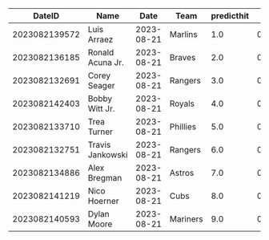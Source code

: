 DateID         |  Name              |  Date        |  Team      |  predicthit  |  predicthitproba     |  hitbool  |  Last7DaysAVG  |  Last15DaysAVG  |  Last30DaysAVG
---------------|--------------------|--------------|------------|--------------|----------------------|-----------|----------------|-----------------|---------------
2023082139572  |  Luis Arraez       |  2023-08-21  |  Marlins   |  1.0         |  0.6395618915267487  |  False    |  0.167         |  0.2            |  0.302
2023082136185  |  Ronald Acuna Jr.  |  2023-08-21  |  Braves    |  2.0         |  0.6345595517069732  |  False    |  0.217         |  0.262          |  0.343
2023082132691  |  Corey Seager      |  2023-08-21  |  Rangers   |  3.0         |  0.618292338925842   |  False    |  0.318         |  0.333          |  0.328
2023082142403  |  Bobby Witt Jr.    |  2023-08-21  |  Royals    |  4.0         |  0.6101342807499489  |  False    |  0.419         |  0.382          |  0.4
2023082133710  |  Trea Turner       |  2023-08-21  |  Phillies  |  5.0         |  0.6078367077843587  |  False    |  0.211         |  0.36           |  0.265
2023082132751  |  Travis Jankowski  |  2023-08-21  |  Rangers   |  6.0         |  0.6065410103164726  |  False    |  0.167         |  0.154          |  0.167
2023082134886  |  Alex Bregman      |  2023-08-21  |  Astros    |  7.0         |  0.6041474842725367  |  False    |  0.208         |  0.288          |  0.26
2023082141219  |  Nico Hoerner      |  2023-08-21  |  Cubs      |  8.0         |  0.6038360862209388  |  False    |  0.412         |  0.372          |  0.34
2023082140593  |  Dylan Moore       |  2023-08-21  |  Mariners  |  9.0         |  0.6037611499922712  |  False    |  0.389         |  0.345          |  0.364
